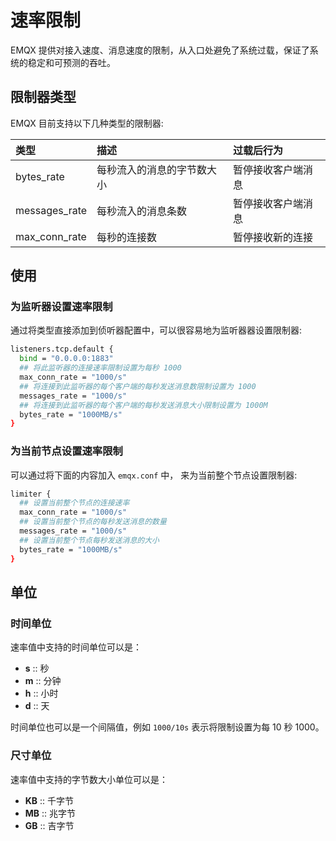 # 速率限制

EMQX 提供对接入速度、消息速度的限制，从入口处避免了系统过载，保证了系统的稳定和可预测的吞吐。

## 限制器类型

EMQX 目前支持以下几种类型的限制器:

| 类型             | 描述                        | 过载后行为            |
| :-------------- | :------------------------- | :----------------- |
| bytes_rate      | 每秒流入的消息的字节数大小       | 暂停接收客户端消息     |
| messages_rate   | 每秒流入的消息条数             | 暂停接收客户端消息     |
| max_conn_rate   | 每秒的连接数                  | 暂停接收新的连接       |

## 使用

### 为监听器设置速率限制

通过将类型直接添加到侦听器配置中，可以很容易地为监听器器设置限制器:


```bash
listeners.tcp.default {
  bind = "0.0.0.0:1883"
  ## 将此监听器的连接速率限制设置为每秒 1000
  max_conn_rate = "1000/s"
  ## 将连接到此监听器的每个客户端的每秒发送消息数限制设置为 1000
  messages_rate = "1000/s"
  ## 将连接到此监听器的每个客户端的每秒发送消息大小限制设置为 1000M
  bytes_rate = "1000MB/s"
}
```

### 为当前节点设置速率限制

可以通过将下面的内容加入 `emqx.conf` 中， 来为当前整个节点设置限制器:


```bash
limiter {
  ## 设置当前整个节点的连接速率
  max_conn_rate = "1000/s"
  ## 设置当前整个节点的每秒发送消息的数量
  messages_rate = "1000/s"
  ## 设置当前整个节点每秒发送消息的大小
  bytes_rate = "1000MB/s"
}
```

## 单位

### 时间单位

速率值中支持的时间单位可以是：

- **s** :: 秒
- **m** :: 分钟
- **h** :: 小时
- **d** :: 天

时间单位也可以是一个间隔值，例如 `1000/10s` 表示将限制设置为每 10 秒 1000。

### 尺寸单位

速率值中支持的字节数大小单位可以是：

- **KB** :: 千字节
- **MB** :: 兆字节
- **GB** :: 吉字节
